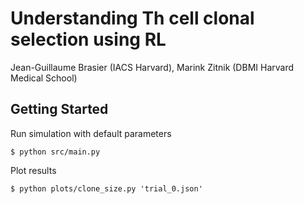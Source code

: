 # Understanding Th cell clonal selection using RL

Jean-Guillaume Brasier (IACS Harvard), Marink Zitnik (DBMI Harvard Medical School)

## Getting Started

Run simulation with default parameters
```
$ python src/main.py
```

Plot results
```
$ python plots/clone_size.py 'trial_0.json'
```
